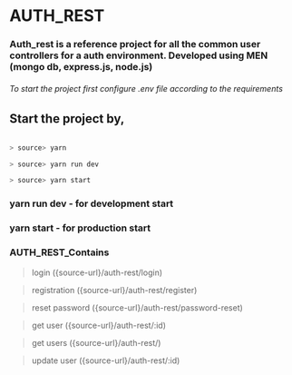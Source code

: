 # AUTH_REST

### Auth_rest is a reference project for all the common user controllers for a auth environment. Developed using MEN (mongo db, express.js, node.js)

###### To start the project first configure .env file according to the requirements

## Start the project by,

```javascript

> source> yarn

> source> yarn run dev

> source> yarn start

```

### yarn run dev - for development start
### yarn start - for production start

### AUTH_REST_Contains

> login ({source-url}/auth-rest/login)

> registration ({source-url}/auth-rest/register)

> reset password ({source-url}/auth-rest/password-reset)

> get user ({source-url}/auth-rest/:id)
 
> get users ({source-url}/auth-rest/)

> update user ({source-url}/auth-rest/:id)

